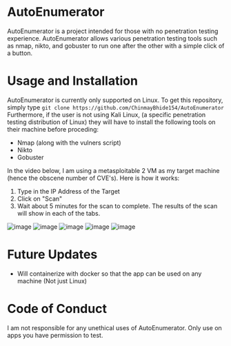 # AutoEnumerator
AutoEnumerator is a project intended for those with no penetration testing experience. AutoEnumerator allows various penetration testing tools such as nmap, nikto, and gobuster to run one after the other with a simple click of a button.

# Usage and Installation
AutoEnumerator is currently only supported on Linux. To get this repository, simply type ```git clone https://github.com/ChinmayBhide154/AutoEnumerator```
Furthermore, if the user is not using Kali Linux, (a specific penetration testing distribution of Linux) they will have to install the following tools on their machine before proceding:
 - Nmap (along with the vulners script)
 - Nikto
 - Gobuster
 
 In the video below, I am using a metasploitable 2 VM as my target machine (hence the obscene number of CVE's). Here is how it works:
 1. Type in the IP Address of the Target
 2. Click on "Scan"
 3. Wait about 5 minutes for the scan to complete. The results of the scan will show in each of the tabs.
 
![image](https://user-images.githubusercontent.com/85247848/177885065-f88bd524-bc72-4478-890b-2586d0aff667.png)
![image](https://user-images.githubusercontent.com/85247848/177885171-5b365b27-f638-4c18-b5b6-35161586d26c.png)
![image](https://user-images.githubusercontent.com/85247848/177885230-fc32c4e9-c44f-4f26-8847-7ed6e0781fc6.png)
![image](https://user-images.githubusercontent.com/85247848/177885306-1c7584cb-2809-4848-b54c-801d31899ac0.png)
![image](https://user-images.githubusercontent.com/85247848/177885458-440ced85-cf73-4ce4-963f-7ef171f16eab.png)

# Future Updates
 - Will containerize with docker so that the app can be used on any machine (Not just Linux)

# Code of Conduct
I am not responsible for any unethical uses of AutoEnumerator. Only use on apps you have permission to test.

